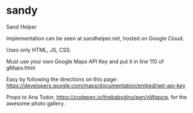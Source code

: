 # sandy
Sand Helper

Implementation can be seen at sandhelper.net, hosted on Google Cloud.

Uses only HTML, JS, CSS. 

Must use your own Google Maps API Key and put it in line 110 of gMaps.html
<script async defer src="https://maps.googleapis.com/maps/api/js?key=YOUR_API_KEY_HERE&callback=initMap"> </script>
Easy by following the directions on this page: https://developers.google.com/maps/documentation/embed/get-api-key

Props to Ana Tudor, https://codepen.io/thebabydino/pen/oWqpzw, for the awesome photo gallery.       
